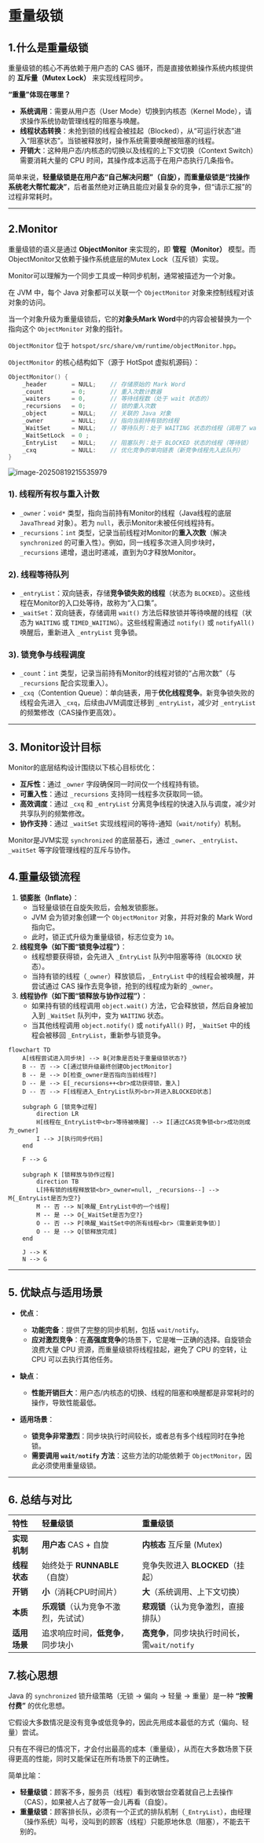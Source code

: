 # 重量级锁

## 1.什么是重量级锁

重量级锁的核心不再依赖于用户态的 CAS 循环，而是直接依赖操作系统内核提供的 **互斥量（Mutex Lock）** 来实现线程同步。

**“重量”体现在哪里？**

- **系统调用**：需要从用户态（User Mode）切换到内核态（Kernel Mode），请求操作系统协助管理线程的阻塞与唤醒。
- **线程状态转换**：未抢到锁的线程会被挂起（Blocked），从“可运行状态”进入“阻塞状态”。当锁被释放时，操作系统需要唤醒被阻塞的线程。
- **开销大**：这种用户态/内核态的切换以及线程的上下文切换（Context Switch）需要消耗大量的 CPU 时间，其操作成本远高于在用户态执行几条指令。

简单来说，**轻量级锁是在用户态“自己解决问题”（自旋），而重量级锁是“找操作系统老大帮忙裁决”**，后者虽然绝对正确且能应对最复杂的竞争，但“请示汇报”的过程非常耗时。

------

## 2.Monitor

重量级锁的语义是通过 **ObjectMonitor** 来实现的，即 **管程（Monitor）** 模型。⽽ObjectMonitor又依赖于操作系统底层的Mutex Lock（互斥锁）实现。

Monitor可以理解为⼀个同步⼯具或⼀种同步机制，通常被描述为⼀个对象。

在 JVM 中，每个 Java 对象都可以关联一个 `ObjectMonitor` 对象来控制线程对该对象的访问。

当一个对象升级为重量级锁后，它的**对象头Mark Word**中的内容会被替换为一个指向这个 `ObjectMonitor` 对象的指针。

`ObjectMonitor` 位于 `hotspot/src/share/vm/runtime/objectMonitor.hpp`。

`ObjectMonitor` 的核心结构如下（源于 HotSpot 虚拟机源码）：

```c++
ObjectMonitor() {
    _header       = NULL;    // 存储原始的 Mark Word
    _count        = 0;       // 重入次数计数器
    _waiters      = 0,       // 等待线程数（处于 wait 状态的）
    _recursions   = 0;       // 锁的重入次数
    _object       = NULL;    // 关联的 Java 对象
    _owner        = NULL;    // 指向当前持有锁的线程
    _WaitSet      = NULL;    // 等待队列：处于 WAITING 状态的线程（调用了 wait() 方法）
    _WaitSetLock  = 0 ;
    _EntryList    = NULL;    // 阻塞队列：处于 BLOCKED 状态的线程（等待锁）
    _cxq          = NULL:    // 优化竞争的单向链表（新竞争线程先入此队列）
}
```

![image-20250819215535979](assets/image-20250819215535979.png)

### 1). 线程所有权与重入计数  

- `_owner`：`void*` 类型，指向当前持有Monitor的线程（Java线程的底层 `JavaThread` 对象）。若为 `null`，表示Monitor未被任何线程持有。  
- `_recursions`：`int` 类型，记录当前线程对Monitor的**重入次数**（解决 `synchronized` 的可重入性）。例如，同一线程多次进入同步块时，`_recursions` 递增，退出时递减，直到为0才释放Monitor。  


### 2). 线程等待队列  

- `_entryList`：双向链表，存储**竞争锁失败的线程**（状态为 `BLOCKED`）。这些线程在Monitor的入口处等待，故称为“入口集”。  
- `_waitSet`：双向链表，存储调用 `wait()` 方法后释放锁并等待唤醒的线程（状态为 `WAITING` 或 `TIMED_WAITING`）。这些线程需通过 `notify()` 或 `notifyAll()` 唤醒后，重新进入 `_entryList` 竞争锁。  


### 3). 锁竞争与线程调度  

- `_count`：`int` 类型，记录当前持有Monitor的线程对锁的“占用次数”（与 `_recursions` 配合实现重入）。  
- `_cxq`（Contention Queue）：单向链表，用于**优化线程竞争**。新竞争锁失败的线程会先进入 `_cxq`，后续由JVM调度迁移到 `_entryList`，减少对 `_entryList` 的频繁修改（CAS操作更高效）。  

------

## 3. Monitor设计目标

Monitor的底层结构设计围绕以下核心目标优化：  

- **互斥性**：通过 `_owner` 字段确保同一时间仅一个线程持有锁。  
- **可重入性**：通过 `_recursions` 支持同一线程多次获取同一锁。  
- **高效调度**：通过 `_cxq` 和 `_entryList` 分离竞争线程的快速入队与调度，减少对共享队列的频繁修改。  
- **协作支持**：通过 `_waitSet` 实现线程间的等待-通知（`wait/notify`）机制。  

Monitor是JVM实现 `synchronized` 的底层基石，通过 `_owner`、`_entryList`、`_waitSet` 等字段管理线程的互斥与协作。

## 4.重量级锁流程

1. **锁膨胀（Inflate）**：
   - 当轻量级锁在自旋失败后，会触发锁膨胀。
   - JVM 会为锁对象创建一个 `ObjectMonitor` 对象，并将对象的 Mark Word 指向它。
   - 此时，锁正式升级为重量级锁，标志位变为 `10`。
2. **线程竞争（如下图“锁竞争过程”）**：
   - 线程想要获得锁，会先进入 `_EntryList` 队列中阻塞等待（`BLOCKED` 状态）。
   - 当持有锁的线程（`_owner`）释放锁后，`_EntryList` 中的线程会被唤醒，并尝试通过 CAS 操作去竞争锁，抢到的线程成为新的 `_owner`。
3. **线程协作（如下图“锁释放与协作过程”）**：
   - 如果持有锁的线程调用 `object.wait()` 方法，它会释放锁，然后自身被加入到 `_WaitSet` 队列中，变为 `WAITING` 状态。
   - 当其他线程调用 `object.notify()` 或 `notifyAll()` 时，`_WaitSet` 中的线程会被移回 `_EntryList`，重新参与锁竞争。

``` mermaid
flowchart TD
    A[线程尝试进入同步块] --> B{对象是否处于重量级锁状态?}
    B -- 否 --> C[通过锁升级最终创建ObjectMonitor]
    B -- 是 --> D[检查_owner是否指向当前线程?]
    D -- 是 --> E[_recursions++<br>成功获得锁，重入]
    D -- 否 --> F[线程进入_EntryList队列<br>并进入BLOCKED状态]

    subgraph G [锁竞争过程]
        direction LR
        H[线程在_EntryList中<br>等待被唤醒] --> I[通过CAS竞争锁<br>成功则成为_owner]
        I --> J[执行同步代码]
    end

    F --> G

    subgraph K [锁释放与协作过程]
        direction TB
        L[持有锁的线程释放锁<br>_owner=null, _recursions--] --> M{_EntryList是否为空?}
        M -- 否 --> N[唤醒_EntryList中的一个线程]
        M -- 是 --> O{_WaitSet是否为空?}
        O -- 否 --> P[唤醒_WaitSet中的所有线程<br>（需重新竞争锁）]
        O -- 是 --> Q[锁释放完成]
    end

    J --> K
    N --> G
```
------

## 5. 优缺点与适用场景

*   **优点**：
    *   **功能完备**：提供了完整的同步机制，包括 `wait/notify`。
    *   **应对激烈竞争**：在**高强度竞争**的场景下，它是唯一正确的选择。自旋锁会浪费大量 CPU 资源，而重量级锁将线程挂起，避免了 CPU 的空转，让 CPU 可以去执行其他任务。

*   **缺点**：
    *   **性能开销巨大**：用户态/内核态的切换、线程的阻塞和唤醒都是非常耗时的操作，导致性能最低。

*   **适用场景**：
    *   **锁竞争非常激烈**：同步块执行时间较长，或者总有多个线程同时在争抢锁。
    *   **需要调用 `wait/notify` 方法**：这些方法的功能依赖于 `ObjectMonitor`，因此必须使用重量级锁。

---

## 6. 总结与对比

| 特性         | 轻量级锁                             | 重量级锁                                      |
| :----------- | :----------------------------------- | :-------------------------------------------- |
| **实现机制** | **用户态** CAS + 自旋                | **内核态** 互斥量 (Mutex)                     |
| **线程状态** | 始终处于 **RUNNABLE**（自旋）        | 竞争失败进入 **BLOCKED**（挂起）              |
| **开销**     | **小**（消耗CPU时间片）              | **大**（系统调用、上下文切换）                |
| **本质**     | **乐观锁**（认为竞争不激烈，先试试） | **悲观锁**（认为竞争激烈，直接排队）          |
| **适用场景** | 追求响应时间，**低竞争**，同步块小   | **高竞争**，同步块执行时间长，需`wait/notify` |

## 7.核心思想

Java 的 `synchronized` 锁升级策略（无锁 -> 偏向 -> 轻量 -> 重量）是一种 **“按需付费”** 的优化思想。

它假设大多数情况是没有竞争或低竞争的，因此先用成本最低的方式（偏向、轻量）尝试。

只有在不得已的情况下，才会付出最高的成本（重量级），从而在大多数场景下获得更高的性能，同时又能保证在所有场景下的正确性。

简单比喻：

*   **轻量级锁**：顾客不多，服务员（线程）看到收银台空着就自己上去操作（CAS），如果被人占了就等一会儿再看（自旋）。
*   **重量级锁**：顾客排长队，必须有一个正式的排队机制（`_EntryList`），由经理（操作系统）叫号，没叫到的顾客（线程）只能原地休息（阻塞），不能去干别的。